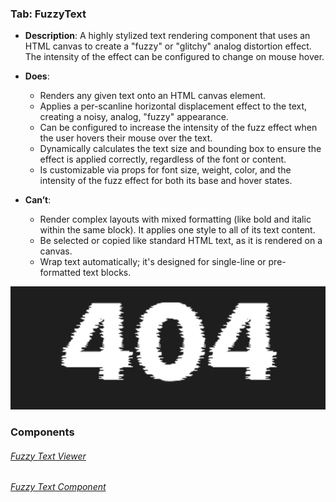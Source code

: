 
### Tab: FuzzyText

- **Description**: A highly stylized text rendering component that uses an HTML canvas to create a "fuzzy" or "glitchy" analog distortion effect. The intensity of the effect can be configured to change on mouse hover.
   
- **Does**:

    - Renders any given text onto an HTML canvas element.
    - Applies a per-scanline horizontal displacement effect to the text, creating a noisy, analog, "fuzzy" appearance.
    - Can be configured to increase the intensity of the fuzz effect when the user hovers their mouse over the text.
    - Dynamically calculates the text size and bounding box to ensure the effect is applied correctly, regardless of the font or content.
    - Is customizable via props for font size, weight, color, and the intensity of the fuzz effect for both its base and hover states.

- **Can’t**:
   
    - Render complex layouts with mixed formatting (like bold and italic within the same block). It applies one style to all of its text content.
    - Be selected or copied like standard HTML text, as it is rendered on a canvas.
    - Wrap text automatically; it's designed for single-line or pre-formatted text blocks.


![fuzzytext.webp](/_RESOURCES/IMAGES/fuzzytext.webp)





### Components

###### [Fuzzy Text Viewer](D.q.fuzzytext.viewer.md)

###### [Fuzzy Text Component](D.q.fuzzytext.component.md)


